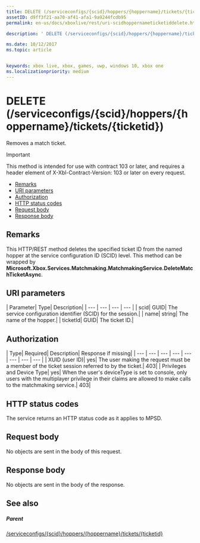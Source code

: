 ```yaml
---
title: DELETE (/serviceconfigs/{scid}/hoppers/{hoppername}/tickets/{ticketid})
assetID: d9ff3f21-aa70-af41-afa1-9a9244fcdb95
permalink: en-us/docs/xboxlive/rest/uri-scidhoppernameticketiddelete.html

description: ' DELETE (/serviceconfigs/{scid}/hoppers/{hoppername}/tickets/{ticketid})'

ms.date: 10/12/2017
ms.topic: article


keywords: xbox live, xbox, games, uwp, windows 10, xbox one
ms.localizationpriority: medium
---
```



# DELETE (/serviceconfigs/{scid}/hoppers/{hoppername}/tickets/{ticketid})

Removes a match ticket.

> [!IMPORTANT]
> This method is intended for use with contract 103 or later, and requires a header element of X-Xbl-Contract-Version: 103 or later on every request.

  * [Remarks](#ID4ET)
  * [URI parameters](#ID4E2)
  * [Authorization](#ID4EGB)
  * [HTTP status codes](#ID4EOC)
  * [Request body](#ID4EXC)
  * [Response body](#ID4ECD)

<a id="ID4ET"></a>


## Remarks

This HTTP/REST method deletes the specified ticket ID from the named hopper at the service configuration ID (SCID) level. This method can be wrapped by **Microsoft.Xbox.Services.Matchmaking.MatchmakingService.DeleteMatchTicketAsync**.  
<a id="ID4E2"></a>


## URI parameters

| Parameter| Type| Description|
| --- | --- | --- | --- |
| scid| GUID| The service configuration identifier (SCID) for the session.|
| name| string| The name of the hopper.|
| ticketId| GUID| The ticket ID.|

<a id="ID4EGB"></a>


## Authorization

| Type| Required| Description| Response if missing|
| --- | --- | --- | --- | --- | --- | --- | --- |
| XUID (user ID)| yes| The user making the request must be a member of the ticket session referred to by the ticket.| 403|
| Privileges and Device Type| yes| When the user's deviceType is set to console, only users with the multiplayer privilege in their claims are allowed to make calls to the matchmaking service.| 403|

<a id="ID4EOC"></a>


## HTTP status codes

The service returns an HTTP status code as it applies to MPSD.  
<a id="ID4EXC"></a>


## Request body

No objects are sent in the body of this request.

<a id="ID4ECD"></a>


## Response body

No objects are sent in the body of the response.

<a id="ID4EPD"></a>


## See also

<a id="ID4ERD"></a>


##### Parent  

[/serviceconfigs/{scid}/hoppers/{hoppername}/tickets/{ticketid}](uri-scidhoppernameticketid.md)
